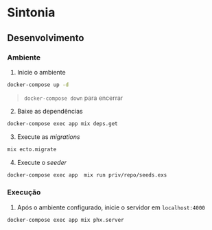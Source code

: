 # Sintonia

## Desenvolvimento

### Ambiente

1. Inicie o ambiente

```sh
docker-compose up -d
```

> `docker-compose down` para encerrar

2. Baixe as dependências

```sh
docker-compose exec app mix deps.get
```

3. Execute as *migrations*

```sh
mix ecto.migrate
```

4. Execute o *seeder*

```sh
docker-compose exec app  mix run priv/repo/seeds.exs
```

### Execução

1. Após o ambiente configurado, inicie o servidor em `localhost:4000`

```sh
docker-compose exec app mix phx.server
```
